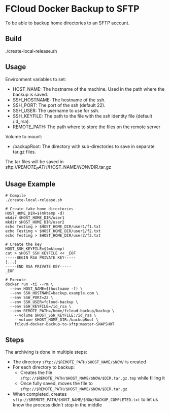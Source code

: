 FCloud Docker Backup to SFTP
==============

To be able to backup home directories to an SFTP account.

Build
-----

./create-local-release.sh

Usage
-----

Environment variables to set:
- HOST_NAME: The hostname of the machine. Used in the path where the backup is saved.
- SSH_HOSTNAME: The hostname of the ssh.
- SSH_PORT: The port of the ssh (default 22).
- SSH_USER: The username to use for ssh.
- SSH_KEYFILE: The path to the file with the ssh identity file (default /id_rsa).
- REMOTE_PATH: The path where to store the files on the remote server

Volume to mount:
- /backupRoot: The directory with sub-directories to save in separate tar.gz files.

The tar files will be saved in sftp://$REMOTE_PATH/$HOST_NAME/$NOW/$DIR.tar.gz

Usage Example
-----

```
# Compile
./create-local-release.sh

# Create fake home directories
HOST_HOME_DIR=$(mktemp -d)
mkdir $HOST_HOME_DIR/user1
mkdir $HOST_HOME_DIR/user2
echo Testing > $HOST_HOME_DIR/user1/f1.txt
echo Testing > $HOST_HOME_DIR/user1/f2.txt
echo Testing > $HOST_HOME_DIR/user2/f3.txt

# Create the key
HOST_SSH_KEYFILE=$(mktemp)
cat > $HOST_SSH_KEYFILE << _EOF
-----BEGIN RSA PRIVATE KEY-----
[...]
-----END RSA PRIVATE KEY-----
_EOF

# Execute 
docker run -ti --rm \
  --env HOST_NAME=$(hostname -f) \
  --env SSH_HOSTNAME=backup.example.com \
  --env SSH_PORT=22 \
  --env SSH_USER=fcloud-backup \
  --env SSH_KEYFILE=/id_rsa \
  --env REMOTE_PATH=/home/fcloud-backup/backup \
	--volume $HOST_SSH_KEYFILE:/id_rsa \
	--volume $HOST_HOME_DIR:/backupRoot \
	fcloud-docker-backup-to-sftp:master-SNAPSHOT

```

Steps
-----

The archiving is done in multiple steps:
- The directory `sftp://$REMOTE_PATH/$HOST_NAME/$NOW/` is created
- For each directory to backup:
	- Creates the file `sftp://$REMOTE_PATH/$HOST_NAME/$NOW/$DIR.tar.gz.tmp` while filling it
	- Once fully saved, moves the file to `sftp://$REMOTE_PATH/$HOST_NAME/$NOW/$DIR.tar.gz`
- When completed, creates `sftp://$REMOTE_PATH/$HOST_NAME/$NOW/BACKUP_COMPLETED.txt` to let us know the process didn't stop in the middle
